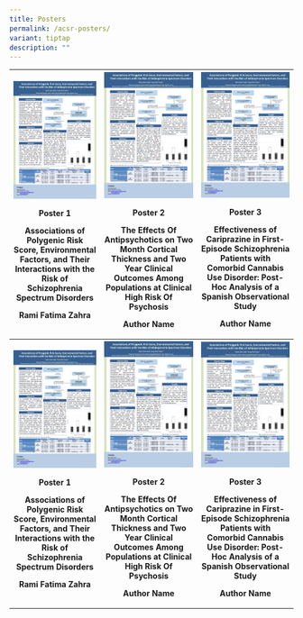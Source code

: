 ```yaml
---
title: Posters
permalink: /acsr-posters/
variant: tiptap
description: ""
---
```

<p></p>
<table style="minWidth: 75px">
<colgroup>
<col>
<col>
<col>
</colgroup>
<tbody>
<tr>
<th rowspan="1" colspan="1">
<div class="isomer-image-wrapper">
<img style="width: 100%" height="auto" width="100%" alt="" src="/images/P1.png">
</div>
<p><strong>Poster 1</strong>
</p>
<p><strong>Associations of Polygenic Risk Score, Environmental Factors, and Their Interactions with the Risk of Schizophrenia Spectrum Disorders</strong>
</p>
<p></p>
<p><strong>Rami Fatima Zahra</strong>
</p>
<p></p>
<p></p>
<p></p>
</th>
<th rowspan="1" colspan="1">
<div class="isomer-image-wrapper">
<img style="width: 100%" height="auto" width="100%" alt="" src="/images/P1.png">
</div>
<p>Poster 2</p>
<p>The Effects Of Antipsychotics on Two Month Cortical Thickness and Two
Year Clinical Outcomes Among Populations at Clinical High Risk Of Psychosis</p>
<p>Author Name</p>
<p></p>
<p></p>
<p></p>
</th>
<th rowspan="1" colspan="1">
<div class="isomer-image-wrapper">
<img style="width: 100%" height="auto" width="100%" alt="" src="/images/P1.png">
</div>
<p>Poster 3</p>
<p>Effectiveness of Cariprazine in First-Episode Schizophrenia Patients with
Comorbid Cannabis Use Disorder: Post-Hoc Analysis of a Spanish Observational
Study</p>
<p></p>
<p>Author Name</p>
</th>
</tr>
<tr>
<th rowspan="1" colspan="1">
<div class="isomer-image-wrapper">
<img style="width: 100%" height="auto" width="100%" alt="" src="/images/P1.png">
</div>
<p><strong>Poster 1</strong>
</p>
<p><strong>Associations of Polygenic Risk Score, Environmental Factors, and Their Interactions with the Risk of Schizophrenia Spectrum Disorders</strong>
</p>
<p></p>
<p><strong>Rami Fatima Zahra</strong>
</p>
<p></p>
<p></p>
<p></p>
</th>
<th rowspan="1" colspan="1">
<div class="isomer-image-wrapper">
<img style="width: 100%" height="auto" width="100%" alt="" src="/images/P1.png">
</div>
<p>Poster 2</p>
<p>The Effects Of Antipsychotics on Two Month Cortical Thickness and Two
Year Clinical Outcomes Among Populations at Clinical High Risk Of Psychosis</p>
<p>Author Name</p>
<p></p>
<p></p>
<p></p>
</th>
<th rowspan="1" colspan="1">
<div class="isomer-image-wrapper">
<img style="width: 100%" height="auto" width="100%" alt="" src="/images/P1.png">
</div>
<p>Poster 3</p>
<p>Effectiveness of Cariprazine in First-Episode Schizophrenia Patients with
Comorbid Cannabis Use Disorder: Post-Hoc Analysis of a Spanish Observational
Study</p>
<p></p>
<p>Author Name</p>
</th>
</tr>
</tbody>
</table>
<p></p>
<p></p>